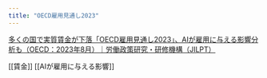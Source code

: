 ```yaml
---
title: "OECD雇用見通し2023"
---
```


[多くの国で実質賃金が下落「OECD雇用見通し2023」、AIが雇用に与える影響分析も（OECD：2023年8月）｜労働政策研究・研修機構（JILPT）](https://www.jil.go.jp/foreign/jihou/2023/08/oecd_01.html)

[[賃金]]
[[AIが雇用に与える影響]]
